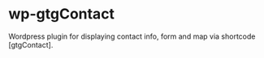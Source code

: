 # wp-gtgContact
Wordpress plugin for displaying contact info, form and map via shortcode [gtgContact]. 
